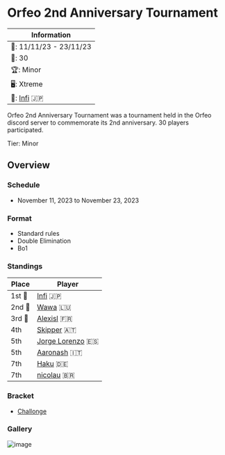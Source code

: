 # Orfeo 2nd Anniversary Tournament

|Information|
|-|
|:calendar:: 11/11/23 - 23/11/23|
|:busts_in_silhouette:: 30|
|:trophy:: Minor|
|:desktop_computer:: Xtreme|
|:1st_place_medal:: [Infi](../../players/japanese/infi.md) :jp:|

Orfeo 2nd Anniversary Tournament was a tournament held in the Orfeo discord server to commemorate its 2nd anniversary.
30 players participated. 

Tier: Minor

## Overview

### Schedule
- November 11, 2023 to November 23, 2023

### Format
- Standard rules
- Double Elimination
- Bo1

### Standings

|Place|Player|
|-|-|
|1st :1st_place_medal:|[Infi](../../players/japanese/infi.md) :jp:|
|2nd :2nd_place_medal:|[Wawa](../../players/luxembourger/wawa.md) :luxembourg:|
|3rd :3rd_place_medal:|[Alexisl](../../players/french/alexisl.md) :fr:|
|4th|[Skipper](../../players/austrian/skipper.md) :austria:|
|5th|[Jorge Lorenzo](../../players/spanish/jorge.md) :es:|
|5th|[Aaronash](../../players/italian/aaronash.md) :it:|
|7th|[Haku](../../players/german/haku.md) :de:|
|7th|[nicolau](../../players/brazilian/nicolau.md) :brazil:|

### Bracket
- [Challonge](https://challonge.com/Orfeo2ndAnniversary)

### Gallery

![image](https://github.com/inabikarilibrary/inalib/assets/110833255/4c5abd26-8957-4b0c-bf60-2ca790fb7280)
